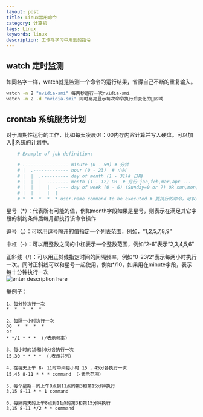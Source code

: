 ```yaml
---
layout: post
title: Linux常用命令
category: 计算机
tags: Linux
keywords: linux
description: 工作与学习中用到的指令
---
```


## watch 定时监测
如同名字一样，watch就是监测一个命令的运行结果，省得自己不断的重复输入。
```bash
watch -n 2 "nvidia-smi" 每两秒运行一次nvidia-smi
watch -n 2 -d "nvidia-smi" 同时高亮显示每次命令执行后变化的区域
```

## crontab 系统服务计划
对于周期性运行的工作，比如每天凌晨01：00内存内容计算并写入硬盘。可以加入系统的计划中。
```bash
    # Example of job definition:     

    # .---------------- minute (0 - 59) # 分钟
    # |  .------------- hour (0 - 23)  # 小时
    # |  |  .---------- day of month (1 - 31)# 日期
    # |  |  |  .------- month (1 - 12) OR  # 月份 jan,feb,mar,apr ...
    # |  |  |  |  .---- day of week (0 - 6) (Sunday=0 or 7) OR sun,mon,tue,wed,thu,fri,sat  #星期几
    # |  |  |  |  |
    # *  *  *  *  * user-name command to be executed # 要执行的命令，可以是系统命令，也可以是自己编写的脚本文件   
```
星号（*）：代表所有可能的值，例如month字段如果是星号，则表示在满足其它字段的制约条件后每月都执行该命令操作

逗号（,）：可以用逗号隔开的值指定一个列表范围，例如，“1,2,5,7,8,9”

中杠（-）：可以用整数之间的中杠表示一个整数范围，例如“2-6”表示“2,3,4,5,6”

正斜线（/）：可以用正斜线指定时间的间隔频率，例如“0-23/2”表示每两小时执行一次。同时正斜线可以和星号一起使用，例如*/10，如果用在minute字段，表示每十分钟执行一次    
![enter description here][1]     

 举例子：

    1、每分钟执行一次            
    *  *  *  *  * 

    2、每隔一小时执行一次        
    00  *  *  *  * 
    or
    * */1 * * *  (/表示频率)

    3、每小时的15和30分各执行一次 
    15,30 * * * * （,表示并列）

    4、在每天上午 8- 11时中间每小时 15 ，45分各执行一次
    15,45 8-11 * * * command （-表示范围）

    5、每个星期一的上午8点到11点的第3和第15分钟执行
    3,15 8-11 * * 1 command

    6、每隔两天的上午8点到11点的第3和第15分钟执行
    3,15 8-11 */2 * * command




[1]:https://raw.githubusercontent.com/anxingle/anxingle.github.io/master/public/img/de.png
